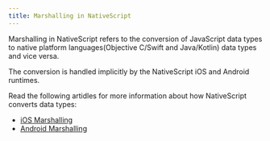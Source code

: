 ```yaml
---
title: Marshalling in NativeScript
---
```


Marshalling in NativeScript refers to the conversion of JavaScript data types to native platform languages(Objective C/Swift and Java/Kotlin) data types and vice versa.

The conversion is handled implicitly by the NativeScript iOS and Android runtimes.

Read the following artidles for more information about how NativeScript converts data types:

- [iOS Marshalling](/guide/marshalling/nativescript-ios-marshalling)
- [Android Marshalling](/guide/marshalling/nativescript-android-marshalling)